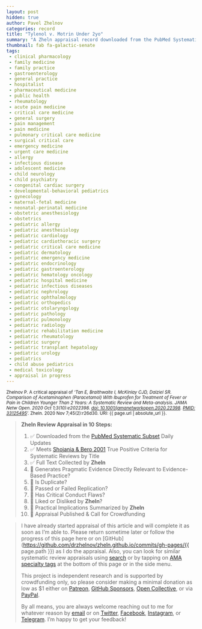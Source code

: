 ```yaml
---
layout: post
hidden: true
author: Pavel Zhelnov
categories: record
title: "Tylenol v. Motrin Under 2yo"
summary: "A Zheln appraisal record downloaded from the PubMed Systematic Subset daily updates."
thumbnail: fab fa-galactic-senate
tags:
 - clinical pharmacology
 - family medicine
 - family practice
 - gastroenterology
 - general practice
 - hospitalist
 - pharmaceutical medicine
 - public health
 - rheumatology
 - acute pain medicine
 - critical care medicine
 - general surgery
 - pain management
 - pain medicine
 - pulmonary critical care medicine
 - surgical critical care
 - emergency medicine
 - urgent care medicine
 - allergy
 - infectious disease
 - adolescent medicine
 - child neurology
 - child psychiatry
 - congenital cardiac surgery
 - developmental-behavioral pediatrics
 - gynecology
 - maternal-fetal medicine
 - neonatal-perinatal medicine
 - obstetric anesthesiology
 - obstetrics
 - pediatric allergy
 - pediatric anesthesiology
 - pediatric cardiology
 - pediatric cardiothoracic surgery
 - pediatric critical care medicine
 - pediatric dermatology
 - pediatric emergency medicine
 - pediatric endocrinology
 - pediatric gastroenterology
 - pediatric hematology oncology
 - pediatric hospital medicine
 - pediatric infectious diseases
 - pediatric nephrology
 - pediatric ophthalmology
 - pediatric orthopedics
 - pediatric otolaryngology
 - pediatric pathology
 - pediatric pulmonology
 - pediatric radiology
 - pediatric rehabilitation medicine
 - pediatric rheumatology
 - pediatric surgery
 - pediatric transplant hepatology
 - pediatric urology
 - pediatrics
 - child abuse pediatrics
 - medical toxicology
 - appraisal in progress
---
```


<small id="citation">Zhelnov P. A critical appraisal of _‘Tan E, Braithwaite I, McKinlay CJD, Dalziel SR. Comparison of Acetaminophen (Paracetamol) With Ibuprofen for Treatment of Fever or Pain in Children Younger Than 2 Years: A Systematic Review and Meta-analysis. JAMA Netw Open. 2020 Oct 1;3(10):e2022398. [doi: 10.1001/jamanetworkopen.2020.22398](https://doi.org/10.1001/jamanetworkopen.2020.22398). [PMID: 33125495](https://pubmed.gov/33125495)’._ Zheln. 2020 Nov 7;45(2):r26d30. URI: {{ page.url | absolute_url }}.</small>

> **Zheln Review Appraisal in 10 Steps:**
>
> 1. ✅ Downloaded from the [PubMed Systematic Subset](https://github.com/p1m-ortho/qs-global-ortho-search-queries/blob/global-sr-query/README.md) Daily Updates
> 2. ✅ Meets [Shojania & Bero 2001](https://www.researchgate.net/publication/11820967_Taking_Advantage_of_the_Explosion_of_Systematic_Reviews_An_Efficient_MEDLINE_Search_Strategy) True Positive Criteria for Systematic Reviews by Title
> 3. ✅ Full Text Collected by **Zheln**
> 4. 🔄 Generates Pragmatic Evidence Directly Relevant to Evidence-Based Practice?
> 5. 🔄 Is Duplicate?
> 6. 🔄 Passed or Failed Replication?
> 7. 🔄 Has Critical Conduct Flaws?
> 8. 🔄 Liked or Disliked by **Zheln**?
> 9. 🔄 Practical Implications Summarized by **Zheln**
> 10. 🔄 Appraisal Published & Call for Crowdfunding

> I have already started appraisal of this article and will complete it as soon as I’m able to. Please return sometime later or follow the progress of this page here or on [GitHub](https://github.com/drzhelnov/zheln.github.io/commits/gh-pages/{{ page.path }}) as I do the appraisal. Also, you can look for similar systematic review appraisals using [search](/search/) or by tapping on [AMA specialty tags](/browse/) at the bottom of this page or in the side menu.
>
> This project is independent research and is supported by crowdfunding only, so please consider making a minimal donation as low as $1 either on [Patreon](https://patreon.com/zheln), [GitHub Sponsors](https://github.com/sponsors/drzhelnov), [Open Collective](https://opencollective.com/zheln), or via [PayPal](https://paypal.me/pjelnov).
>
> By all means, you are always welcome reaching out to me for whatever reason by [email](mailto:pavel@zheln.com) or on [Twitter](https://twitter.com/drzhelnov), [Facebook](https://facebook.com/drzhelnov), [Instagram](https://instagram.com/igzheln), or [Telegram](https://t.me/drzhelnov). I’m happy to get your feedback!
